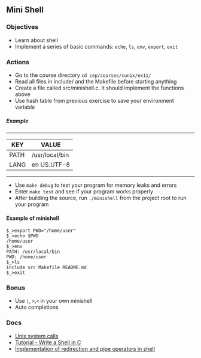 ## Mini Shell

### Objectives
* Learn about shell
* Implement a series of basic commands: `echo`, `ls`, `env`, `export`, `exit`

### Actions
* Go to the course directory `cd cep/courses/cunix/ex11/`
* Read all files in include/ and the Makefile before starting anything
* Create a file called src/minishell.c. It should implement the functions above
* Use hash table from previous exercise to save your environment variable
##### Example
-----------------------------
| KEY      | VALUE           |
| ---      | ---             |
| PATH     | /usr/local/bin  |
| LANG     | en US.UTF-8     |
------------------------------
* Use `make debug` to test your program for memory leaks and errors
* Enter `make test` and see if your program works properly
* After building the source, run `./minishell` from the project root to run your program
#### Example of minishell
```
$_>export PWD="/home/user"
$_>echo $PWD
/home/user
$_>env
PATH: /usr/local/bin
PWD: /home/user
$_>ls
include src Makefile README.md
$_>exit
```
### Bonus
* Use `|`, `>`,`<` in your own minishell
* Auto completions

### Docs
* [Unix system calls](https://www.youtube.com/watch?v=xHu7qI1gDPA)
* [Tutorial - Write a Shell in C](https://brennan.io/2015/01/16/write-a-shell-in-c/)
* [Implementation of redirection and pipe operators in shell](http://www.sarathlakshman.com/2012/09/24/implementation-overview-of-redirection-and-pipe-operators-in-shell)
